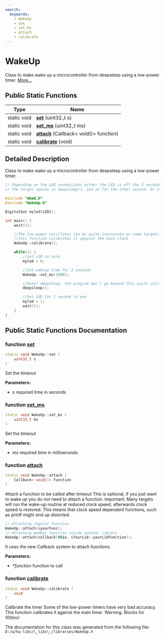 ```yaml
---
search:
  keywords:
    - WakeUp
    - set
    - set_ms
    - attach
    - calibrate
---
```


# WakeUp

Class to make wake up a microcontroller from deepsleep using a low-power timer. [More...](wakeup.md#detailed-description)

## Public Static Functions

| Type | Name |
| --- | --- |
| static void | [**set**](wakeup.md#1a35555135d939991c9b288c7fdf2acf1e) \(uint32\_t s\) |
| static void | [**set\_ms**](wakeup.md#1abd46caf0490902d7330e5847cd0807fc) \(uint32\_t ms\) |
| static void | [**attach**](wakeup.md#1a2acb127a35ced9e6d2c5d8013db7de66) \(Callback&lt; void\(\)&gt; function\) |
| static void | [**calibrate**](wakeup.md#1a27d093534db639951961f3f8c7fe4fa7) \(void\) |

## Detailed Description

Class to make wake up a microcontroller from deepsleep using a low-power timer.

```cpp
// Depending on the LED connections either the LED is off the 2 seconds
// the target spends in deepsleep(), and on for the other second. Or it is inverted 

#include "mbed.h"
#include "WakeUp.h"

DigitalOut myled(LED1);

int main() {
    wait(5);

    //The low-power oscillator can be quite inaccurate on some targets
    //this function calibrates it against the main clock
    WakeUp::calibrate();

    while(1) {
        //Set LED to zero
        myled = 0;

        //Set wakeup time for 2 seconds
        WakeUp::set_ms(2000);

        //Enter deepsleep, the program won't go beyond this point until it is woken up
        deepsleep();

        //Set LED for 1 second to one
        myled = 1;
        wait(1);
    }
}
```

## Public Static Functions Documentation

### function [set](wakeup.md#1a35555135d939991c9b288c7fdf2acf1e)

```cpp
static void WakeUp::set (
    uint32_t s
)
```

Set the timeout

**Parameters:**

* _s_ required time in seconds 

### function [set\_ms](wakeup.md#1abd46caf0490902d7330e5847cd0807fc)

```cpp
static void WakeUp::set_ms (
    uint32_t ms
)
```

Set the timeout

**Parameters:**

* _ms_ required time in milliseconds 

### function [attach](wakeup.md#1a2acb127a35ced9e6d2c5d8013db7de66)

```cpp
static void WakeUp::attach (
    Callback< void()> function
)
```

Attach a function to be called after timeout This is optional, if you just want to wake up you do not need to attach a function. Important: Many targets will run the wake-up routine at reduced clock speed, afterwards clock speed is restored. This means that clock speed dependent functions, such as printf might end up distorted.

```cpp
// Attaching regular function
WakeUp::attach(&yourFunc);
// Attaching member function inside another library    
WakeUp::attach(callback(this, &YourLib::yourLibFunction));
```

It uses the new Callback system to attach functions.

**Parameters:**

* _\*function_ function to call 

### function [calibrate](wakeup.md#1a27d093534db639951961f3f8c7fe4fa7)

```cpp
static void WakeUp::calibrate (
    void 
)
```

Calibrate the timer Some of the low-power timers have very bad accuracy. This function calibrates it against the main timer. Warning: Blocks for 100ms!

The documentation for this class was generated from the following file: `D:/w/hw-libs/\_libs\_/libraries/WakeUp.h`

